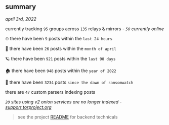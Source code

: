 
## summary
_april 3rd, 2022_

currently tracking `95` groups across `135` relays & mirrors - _`50` currently online_

⏲ there have been `9` posts within the `last 24 hours`

🦈 there have been `26` posts within the `month of april`

🪐 there have been `921` posts within the `last 90 days`

🏚 there have been `948` posts within the `year of 2022`

🦕 there have been `3234` posts `since the dawn of ransomwatch`

there are `47` custom parsers indexing posts

_`20` sites using v2 onion services are no longer indexed - [support.torproject.org](https://support.torproject.org/onionservices/v2-deprecation/)_

> see the project [README](https://github.com/thetanz/ransomwatch#ransomwatch--) for backend technicals
